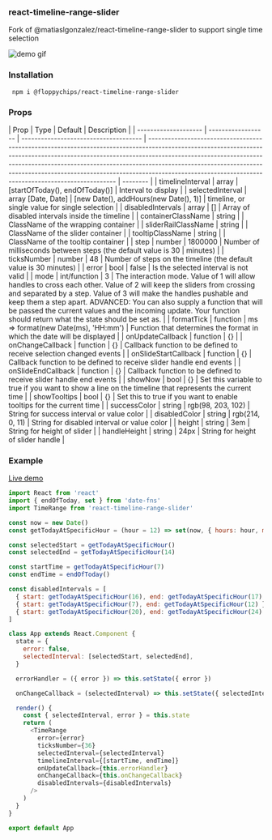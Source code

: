 ### react-timeline-range-slider

Fork of @matiaslgonzalez/react-timeline-range-slider to support single time selection

![demo gif](./demo.gif)

### Installation

     npm i @floppychips/react-timeline-range-slider

### Props

| Prop                 | Type               | Default                               | Description                                                                                                                                                                                                                                                                                                                                                                                  |
| -------------------- | ------------------ | ------------------------------------- | -------------------------------------------------------------------------------------------------------------------------------------------------------------------------------------------------------------------------------------------------------------------------------------------------------------------------------------------------------------------------------------------- | -------- |
| timelineInterval     | array              | [startOfToday(), endOfToday()]        | Interval to display                                                                                                                                                                                                                                                                                                                                                                          |
| selectedInterval     | array [Date, Date] | [new Date(), addHours(new Date(), 1)] | timeline, or single value for single selection                                                                                                                                                                                                                                                                                                                                               |
| disabledIntervals    | array              | []                                    | Array of disabled intervals inside the timeline                                                                                                                                                                                                                                                                                                                                              |
| containerClassName   | string             |                                       | ClassName of the wrapping container                                                                                                                                                                                                                                                                                                                                                          |
| sliderRailClassName  | string             |                                       | ClassName of the slider container                                                                                                                                                                                                                                                                                                                                                            |
| tooltipClassName     | string             |                                       | ClassName of the tooltip container                                                                                                                                                                                                                                                                                                                                                           |
| step                 | number             | 1800000                               | Number of milliseconds between steps (the default value is 30                                                                                                                                                                                                                                                                                                                                | minutes) |
| ticksNumber          | number             | 48                                    | Number of steps on the timeline (the default value is 30 minutes)                                                                                                                                                                                                                                                                                                                            |
| error                | bool               | false                                 | Is the selected interval is not valid                                                                                                                                                                                                                                                                                                                                                        |
| mode                 | int/function       | 3                                     | The interaction mode. Value of 1 will allow handles to cross each other. Value of 2 will keep the sliders from crossing and separated by a step. Value of 3 will make the handles pushable and keep them a step apart. ADVANCED: You can also supply a function that will be passed the current values and the incoming update. Your function should return what the state should be set as. |
| formatTick           | function           | ms => format(new Date(ms), 'HH:mm')   | Function that determines the format in which the date will be displayed                                                                                                                                                                                                                                                                                                                      |
| onUpdateCallback     | function           | {}                                    |
| onChangeCallback     | function           | {}                                    | Callback function to be defined to receive selection changed events                                                                                                                                                                                                                                                                                                                          |
| onSlideStartCallback | function           | {}                                    | Callback function to be defined to receive slider handle end events                                                                                                                                                                                                                                                                                                                          |
| onSlideEndCallback   | function           | {}                                    | Callback function to be defined to receive slider handle end events                                                                                                                                                                                                                                                                                                                          |
| showNow              | bool               | {}                                    | Set this variable to true if you want to show a line on the timeline that represents the current time                                                                                                                                                                                                                                                                                        |
| showTooltips         | bool               | {}                                    | Set this to true if you want to enable tooltips for the current time                                                                                                                                                                                                                                                                                                                         |
| successColor         | string             | rgb(98, 203, 102)                     | String for success interval or value color                                                                                                                                                                                                                                                                                                                                                   |
| disabledColor        | string             | rgb(214, 0, 11)                       | String for disabled interval or value color                                                                                                                                                                                                                                                                                                                                                  |
| height               | string             | 3em                                   | String for height of slider                                                                                                                                                                                                                                                                                                                                                                  |
| handleHeight         | string             | 24px                                  | String for height of slider handle                                                                                                                                                                                                                                                                                                                                                           |

### Example

[Live demo](https://codesandbox.io/s/react-timeline-range-slider-ve7w2?file=/src/App.js)

```javascript
import React from 'react'
import { endOfToday, set } from 'date-fns'
import TimeRange from 'react-timeline-range-slider'

const now = new Date()
const getTodayAtSpecificHour = (hour = 12) => set(now, { hours: hour, minutes: 0, seconds: 0, milliseconds: 0 })

const selectedStart = getTodayAtSpecificHour()
const selectedEnd = getTodayAtSpecificHour(14)

const startTime = getTodayAtSpecificHour(7)
const endTime = endOfToday()

const disabledIntervals = [
  { start: getTodayAtSpecificHour(16), end: getTodayAtSpecificHour(17) },
  { start: getTodayAtSpecificHour(7), end: getTodayAtSpecificHour(12) },
  { start: getTodayAtSpecificHour(20), end: getTodayAtSpecificHour(24) },
]

class App extends React.Component {
  state = {
    error: false,
    selectedInterval: [selectedStart, selectedEnd],
  }

  errorHandler = ({ error }) => this.setState({ error })

  onChangeCallback = (selectedInterval) => this.setState({ selectedInterval })

  render() {
    const { selectedInterval, error } = this.state
    return (
      <TimeRange
        error={error}
        ticksNumber={36}
        selectedInterval={selectedInterval}
        timelineInterval={[startTime, endTime]}
        onUpdateCallback={this.errorHandler}
        onChangeCallback={this.onChangeCallback}
        disabledIntervals={disabledIntervals}
      />
    )
  }
}

export default App
```
